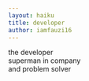```yaml
---
layout: haiku
title: developer
author: iamfauzi16
---
```

the developer<br>
superman in company<br>
and problem solver<br>
